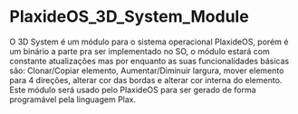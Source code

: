 # PlaxideOS_3D_System_Module
O 3D System é um módulo para o sistema operacional PlaxideOS, porém é um binário a parte pra ser implementado no SO, o módulo estará com constante atualizações mas por enquanto as suas funcionalidades básicas são: Clonar/Copiar elemento, Aumentar/Diminuir largura, mover elemento para 4 direções, alterar cor das bordas e alterar cor interna do elemento. Este módulo será usado pelo PlaxideOS para ser gerado de forma programável pela linguagem Plax.
